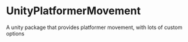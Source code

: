 # UnityPlatformerMovement
A unity package that provides platformer movement, with lots of custom options
